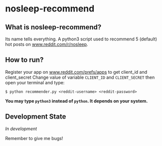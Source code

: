 # nosleep-recommend

## What is nosleep-recommend?
Its name tells everything. A python3 script used to recommend 5 (default) hot posts
on www.reddit.com/r/nosleep.

## How to run?
Register your app on www.reddit.com/prefs/apps to get
client_id and client_secret
Change value of variable `CLIENT_ID` and `CLIENT_SECRET` then open your terminal and type:
```
$ python recommender.py <reddit-username> <reddit-password>
```
**You may type `python3` instead of `python`. It depends on your system.**

## Development State

_In development_


Remember to give me bugs! 